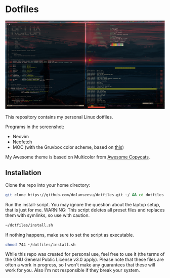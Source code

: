 # Dotfiles

![screenshot.png](screenshot.png)

This repository contains my personal Linux dotfiles.

Programs in the screenshot:
- Neovim
- Neofetch
- MOC (with the Gruvbox color scheme, based on [this](https://github.com/hringriin/dotfiles/blob/master/moc/themes/hringriin_theme))

My Awesome theme is based on Multicolor from [Awesome Copycats](https://github.com/lcpz/awesome-copycats).

## Installation

Clone the repo into your home directory:

```bash
git clone https://github.com/dolanseesu/dotfiles.git ~/ && cd dotfiles
```

Run the install-script. You may ignore the question about the laptop setup, that is just for me.
WARNING: This script deletes all preset files and replaces them with symlinks, so use with caution.

```bash
~/dotfiles/install.sh
```

If nothing happens, make sure to set the script as executable.

```bash
chmod 744 ~/dotfiles/install.sh
```

While this repo was created for personal use, feel free to use it (the terms of the GNU General Public License v3.0 apply).
Please note that these files are often a work in progress, so I won't make any guarantees that these will work for you. Also I'm not responsible if they break your system.

